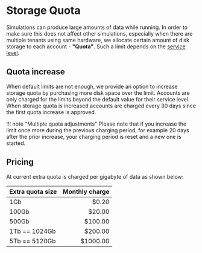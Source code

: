 # Storage Quota

Simulations can produce large amounts of data while running. In order to make sure this does not affect other simulations, especially when there are multiple tenants using same hardware, we allocate certain amount of disk storage to each account - **"Quota"**. Such a limit depends on the [service level](service-levels/#service-levels-comparison).

## Quota increase

When default limits are not enough, we provide an option to increase storage quota by purchasing more disk space over the limit. Accounts are only charged for the limits beyond the default value for their service level. When storage quota is increased accounts are charged every 30 days since the first quota increase is approved.

!!! note "Multiple quota adjustments"
    Please note that if you increase the limit once more during the previous charging period, for example 20 days after the prior increase, your charging period is reset and a new one is started.

## Pricing

At current extra quota is charged per gigabyte of data as shown below:

| Extra quota size | Monthly charge
|:-----------------|------:
| 1Gb              | $0.20
| 100Gb            | $20.00
| 500Gb            | $100.00
| 1Tb == 1024Gb    | $200.00
| 5Tb == 5120Gb    | $1000.00


